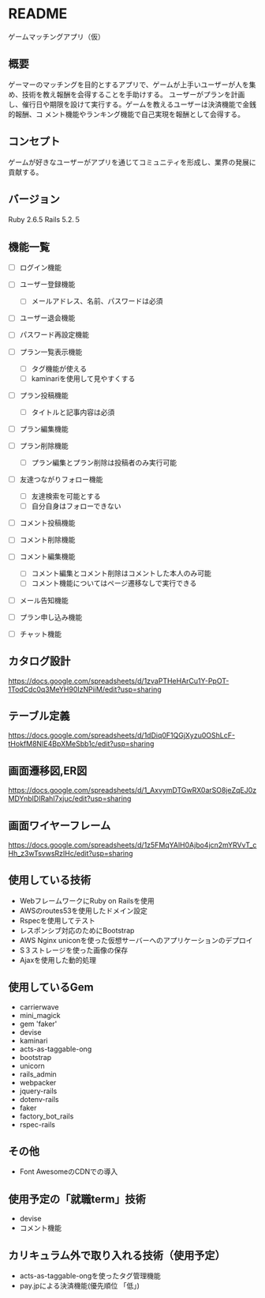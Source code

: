 # README
ゲームマッチングアプリ（仮）

## 概要
ゲーマーのマッチングを目的とするアプリで、ゲームが上手いユーザーが人を集め、技術を教え報酬を会得することを手助けする。
ユーザーがプランを計画し、催行日や期限を設けて実行する。ゲームを教えるユーザーは決済機能で金銭的報酬、コ
メント機能やランキング機能で自己実現を報酬として会得する。

## コンセプト
ゲームが好きなユーザーがアプリを通じてコミュニティを形成し、業界の発展に貢献する。

## バージョン
Ruby 2.6.5 
Rails 5.2.５

## 機能一覧
- [ ] ログイン機能
- [ ] ユーザー登録機能
  - [ ] メールアドレス、名前、パスワードは必須
- [ ] ユーザー退会機能
- [ ] パスワード再設定機能
- [ ] プラン一覧表示機能
  - [ ] タグ機能が使える
  - [ ] kaminariを使用して見やすくする
- [ ] プラン投稿機能
  - [ ] タイトルと記事内容は必須
- [ ] プラン編集機能
- [ ] プラン削除機能
  - [ ] プラン編集とプラン削除は投稿者のみ実行可能
- [ ] 友達つながりフォロー機能
  - [ ] 友達検索を可能とする
  - [ ] 自分自身はフォローできない
- [ ] コメント投稿機能
- [ ] コメント削除機能
- [ ] コメント編集機能
  - [ ] コメント編集とコメント削除はコメントした本人のみ可能
  - [ ] コメント機能についてはページ遷移なしで実行できる
- [ ] メール告知機能
- [ ] プラン申し込み機能
- [ ] チャット機能


## カタログ設計
https://docs.google.com/spreadsheets/d/1zvaPTHeHArCu1Y-PpOT-1TodCdc0q3MeYH90IzNPiiM/edit?usp=sharing

## テーブル定義
https://docs.google.com/spreadsheets/d/1dDiq0F1QGjXyzu0OShLcF-tHokfM8NIE4BpXMeSbb1c/edit?usp=sharing

## 画面遷移図,ER図
https://docs.google.com/spreadsheets/d/1_AxvymDTGwRX0arSO8jeZqEJ0zMDYnbIDIRahI7xjuc/edit?usp=sharing

## 画面ワイヤーフレーム
https://docs.google.com/spreadsheets/d/1z5FMqYAlH0Ajbo4jcn2mYRVvT_cHh_z3wTsvwsRzIHc/edit?usp=sharing

## 使用している技術
* WebフレームワークにRuby on Railsを使用
* AWSのroutes53を使用したドメイン設定
* Rspecを使用してテスト
* レスポンシブ対応のためにBootstrap
* AWS Nginx uniconを使った仮想サーバーへのアプリケーションのデプロイ
* S３ストレージを使った画像の保存
* Ajaxを使用した動的処理

## 使用しているGem
* carrierwave
* mini_magick
* gem 'faker'
* devise
* kaminari
* acts-as-taggable-ong
* bootstrap
* unicorn
* rails_admin
* webpacker
* jquery-rails
* dotenv-rails
* faker
* factory_bot_rails
* rspec-rails

## その他
* Font AwesomeのCDNでの導入

## 使用予定の「就職term」技術
* devise
* コメント機能

 ## カリキュラム外で取り入れる技術（使用予定）
* acts-as-taggable-ongを使ったタグ管理機能
* pay.jpによる決済機能(優先順位 「低」)
